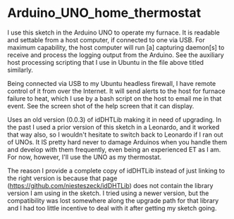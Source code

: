 # Arduino_UNO_home_thermostat
I use this sketch in the Arduino UNO to operate my furnace.  It is readable and settable from a host computer, if connected to one via USB.  For maximum capability, the host computer will run [a] capturing daemon[s] to receive and process the logging output from the Arduino.  See the auxiliary host processing scripting that I use in Ubuntu in the file above titled similarly.

Being connected via USB to my Ubuntu headless firewall, I have remote control of it from over the Internet. It will send alerts to the host for furnace failure to heat, which I use by a bash script on the host to email me in that event.  See the screen shot of the help screen that it can display.

Uses an old version (0.0.3) of idDHTLib making it in need of upgrading.  In the past I used a prior version of this sketch in a Leonardo, and it worked that way also, so I wouldn't hesitate to switch back to Leonardo if I ran out of UNOs.  It IS pretty hard never to damage Arduinos when you handle them and develop with them frequently, even being an experienced ET as I am.  For now, however, I'll use the UNO as my thermostat.

The reason I provide a complete copy of idDHTLib instead of just linking to the right version is because that page (https://github.com/niesteszeck/idDHTLib) does not contain the library version I am using in the sketch.  I tried using a newer version, but the compatibility was lost somewhere along the upgrade path for that library and I had too little incentive to deal with it after getting my sketch going.
